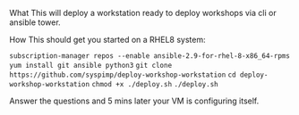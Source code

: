 What
This will deploy a workstation ready to deploy workshops via cli or ansible tower.

How
This should get you started on a RHEL8 system:

`subscription-manager repos --enable ansible-2.9-for-rhel-8-x86_64-rpms`
`yum install git ansible python3`
`git clone https://github.com/syspimp/deploy-workshop-workstation`
`cd deploy-workshop-workstation`
`chmod +x ./deploy.sh`
`./deploy.sh`

Answer the questions and 5 mins later your VM is configuring itself.

